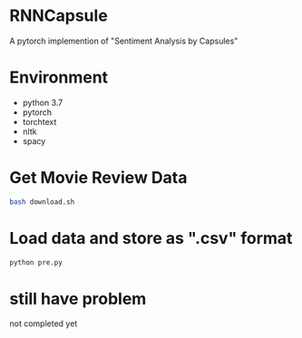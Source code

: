 # RNNCapsule
A pytorch implemention of "Sentiment Analysis by Capsules"

# Environment
- python 3.7
- pytorch
- torchtext
- nltk
- spacy

# Get Movie Review Data
```bash
bash download.sh
```

# Load data and store as ".csv" format
```python
python pre.py
``` 

# still have problem
not completed yet